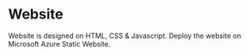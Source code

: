 # Website
Website is designed on HTML, CSS & Javascript.
Deploy the website on Microsoft Azure Static Website.
